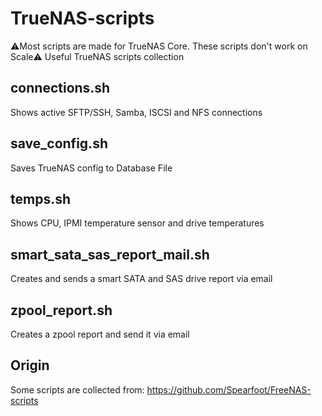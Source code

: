 # TrueNAS-scripts
⚠️Most scripts are made for TrueNAS Core. These scripts don't work on Scale⚠️ 
Useful TrueNAS scripts collection

## connections.sh
   Shows active SFTP/SSH, Samba, ISCSI and NFS connections

## save_config.sh
   Saves TrueNAS config to Database File

## temps.sh
   Shows CPU, IPMI temperature sensor and drive temperatures

## smart_sata_sas_report_mail.sh
   Creates and sends a smart SATA and SAS drive report via email

## zpool_report.sh
   Creates a zpool report and send it via email


## Origin
Some scripts are collected from: https://github.com/Spearfoot/FreeNAS-scripts
